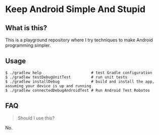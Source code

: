 # Keep Android Simple And Stupid

## What is this?

This is a playground repository where I try techniques to make Android programming simpler.

## Usage

```
$ ./gradlew help                      # test Gradle configuration
$ ./gradlew testDebugUnitTest         # run unit tests
$ ./gradlew installDebug              # build and install the app, assuming your device is up and running
$ ./gradlew connectedDebugAndroidTest # Run Android Test Robotos

```


## FAQ

> Should I use this?

No.